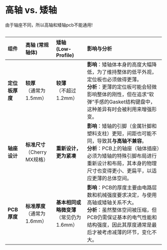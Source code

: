 # 高轴 vs. 矮轴
由于轴座不同，所以高轴和矮轴pcb不能通用!
##

| 组件 | 高轴 (常规轴体) | 矮轴 (Low-Profile) | 影响与分析 |
| :--- | :--- | :--- | :--- |
| **定位板厚度** | **较厚**<br>（通常为1.5mm） | **较薄**<br>（不超过1.2mm） | **影响**：矮轴体本身的高度大幅降低，为了维持整体的低平外观，定位板也必须做得更薄。<br>**分析**：更薄的定位板可能会轻微影响整体的刚性，但在追求“软弹”手感的Gasket结构键盘中，这种差异有时会被利用来增强形变。 |
| **轴座设计** | **标准尺寸**<br>（Cherry MX规格） | **重新设计，更为紧凑** | **影响**：矮轴的引脚（金属针脚和塑料支柱）更短，间距也可能不同，导致其**与高轴不兼容**。<br>**分析**：PCB上的轴座（轴体插座）必须为矮轴的特殊引脚布局进行重新设计和布局，其本身的物理尺寸也变得更小、更扁平，以适应更薄的总体空间。 |
| **PCB厚度** | **标准厚度**<br>（通常为1.6mm） | **基本相同或略微变薄**<br>（常见仍为1.6mm） | **影响**：PCB的厚度主要由电路层数和机械强度要求决定，与使用高轴或矮轴关系不大。<br>**分析**：虽然整体空间被压缩，但PCB仍需保证基本的电气性能和结构强度，因此其厚度通常是最后才被考虑减薄的环节，变化不大。 |
